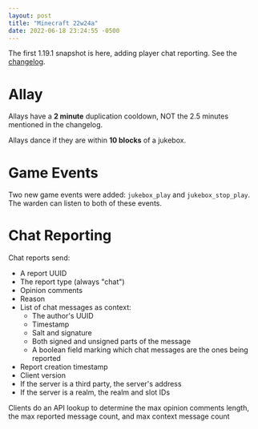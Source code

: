 ```yaml
---
layout: post
title: "Minecraft 22w24a"
date: 2022-06-18 23:24:55 -0500
---
```


The first 1.19.1 snapshot is here, adding player chat reporting. See the [changelog](https://www.minecraft.net/en-us/article/minecraft-snapshot-22w24a).

# Allay

Allays have a **2 minute** duplication cooldown, NOT the 2.5 minutes mentioned in the changelog.

Allays dance if they are within **10 blocks** of a jukebox.

# Game Events

Two new game events were added: `jukebox_play` and `jukebox_stop_play`. The warden can listen to both of these events.

# Chat Reporting

Chat reports send:

- A report UUID
- The report type (always "chat")
- Opinion comments
- Reason
- List of chat messages as context:
  - The author's UUID
  - Timestamp
  - Salt and signature
  - Both signed and unsigned parts of the message
  - A boolean field marking which chat messages are the ones being reported
- Report creation timestamp
- Client version
- If the server is a third party, the server's address
- If the server is a realm, the realm and slot IDs

Clients do an API lookup to determine the max opinion comments length, the max reported message count, and max context message count

